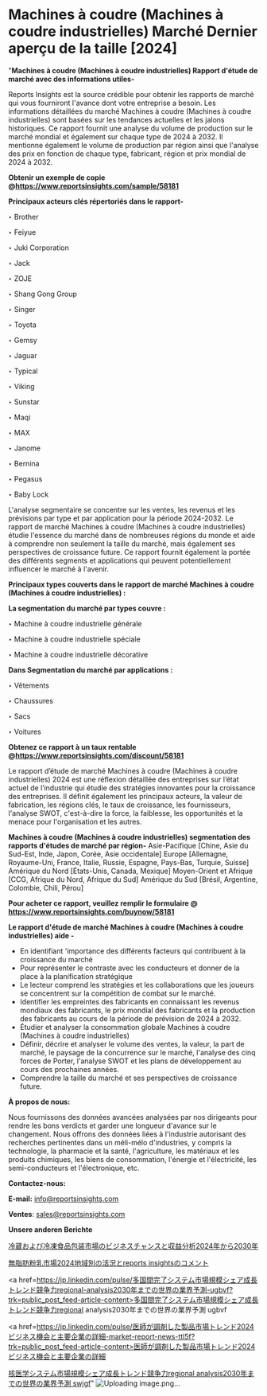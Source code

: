# Machines à coudre (Machines à coudre industrielles) Marché Dernier aperçu de la taille [2024]

"<strong>Machines à coudre (Machines à coudre industrielles) Rapport d'étude de marché avec des informations utiles-</strong>

Reports Insights est la source crédible pour obtenir les rapports de marché qui vous fourniront l'avance dont votre entreprise a besoin. Les informations détaillées du marché Machines à coudre (Machines à coudre industrielles) sont basées sur les tendances actuelles et les jalons historiques. Ce rapport fournit une analyse du volume de production sur le marché mondial et également sur chaque type de 2024 à 2032. Il mentionne également le volume de production par région ainsi que l'analyse des prix en fonction de chaque type, fabricant, région et prix mondial de 2024 à 2032.

<strong><b>Obtenir un exemple de copie @</b></strong><a href=https://www.reportsinsights.com/sample/58181><strong><b>https://www.reportsinsights.com/sample/58181</b></strong></a>

<b>Principaux acteurs clés répertoriés dans le rapport-</b>

<b> </b>‣ Brother

‣ Feiyue

‣ Juki Corporation

‣ Jack

‣ ZOJE

‣ Shang Gong Group

‣ Singer

‣ Toyota

‣ Gemsy

‣ Jaguar

‣ Typical

‣ Viking

‣ Sunstar

‣ Maqi

‣ MAX

‣ Janome

‣ Bernina

‣ Pegasus

‣ Baby Lock

L'analyse segmentaire se concentre sur les ventes, les revenus et les prévisions par type et par application pour la période 2024-2032. Le rapport de marché Machines à coudre (Machines à coudre industrielles) étudie l'essence du marché dans de nombreuses régions du monde et aide à comprendre non seulement la taille du marché, mais également ses perspectives de croissance future. Ce rapport fournit également la portée des différents segments et applications qui peuvent potentiellement influencer le marché à l'avenir.

<strong>Principaux types couverts dans le rapport de marché Machines à coudre (Machines à coudre industrielles) :</strong>

<strong>La segmentation du marché par types couvre :</strong>

‣ Machine à coudre industrielle générale

‣ Machine à coudre industrielle spéciale

‣ Machine à coudre industrielle décorative

<strong>Dans Segmentation du marché par applications :</strong>

‣ Vêtements

‣ Chaussures

‣ Sacs

‣ Voitures

<strong><b>Obtenez ce rapport à un taux rentable @</b></strong><a href=https://www.reportsinsights.com/discount/58181><strong><b>https://www.reportsinsights.com/discount/58181</b></strong></a>

Le rapport d’étude de marché Machines à coudre (Machines à coudre industrielles) 2024 est une réflexion détaillée des entreprises sur l’état actuel de l’industrie qui étudie des stratégies innovantes pour la croissance des entreprises. Il définit également les principaux acteurs, la valeur de fabrication, les régions clés, le taux de croissance, les fournisseurs, l'analyse SWOT, c'est-à-dire la force, la faiblesse, les opportunités et la menace pour l'organisation et les autres.

<strong>Machines à coudre (Machines à coudre industrielles) segmentation des rapports d'études de marché par région-</strong>
Asie-Pacifique [Chine, Asie du Sud-Est, Inde, Japon, Corée, Asie occidentale]
Europe [Allemagne, Royaume-Uni, France, Italie, Russie, Espagne, Pays-Bas, Turquie, Suisse]
Amérique du Nord [États-Unis, Canada, Mexique]
Moyen-Orient et Afrique [CCG, Afrique du Nord, Afrique du Sud]
Amérique du Sud [Brésil, Argentine, Colombie, Chili, Pérou]

<strong>Pour acheter ce rapport, veuillez remplir le formulaire @   <a href=https://www.reportsinsights.com/buynow/58181>https://www.reportsinsights.com/buynow/58181</a></strong>

<strong>Le rapport d'étude de marché Machines à coudre (Machines à coudre industrielles) aide -</strong>
<ul>
  <li>En identifiant 'importance des différents facteurs qui contribuent à la croissance du marché</li>
  <li>Pour représenter le contraste avec les conducteurs et donner de la place à la planification stratégique</li>
  <li>Le lecteur comprend les stratégies et les collaborations que les joueurs se concentrent sur la compétition de combat sur le marché.</li>
  <li>Identifier les empreintes des fabricants en connaissant les revenus mondiaux des fabricants, le prix mondial des fabricants et la production des fabricants au cours de la période de prévision de 2024 à 2032.</li>
  <li>Étudier et analyser la consommation globale Machines à coudre (Machines à coudre industrielles)</li>
  <li>Définir, décrire et analyser le volume des ventes, la valeur, la part de marché, le paysage de la concurrence sur le marché, l'analyse des cinq forces de Porter, l'analyse SWOT et les plans de développement au cours des prochaines années.</li>
  <li>Comprendre la taille du marché et ses perspectives de croissance future.</li>
</ul>
<strong>À propos de nous:</strong>

Nous fournissons des données avancées analysées par nos dirigeants pour rendre les bons verdicts et garder une longueur d'avance sur le changement. Nous offrons des données liées à l'industrie autorisant des recherches pertinentes dans un méli-mélo d'industries, y compris la technologie, la pharmacie et la santé, l'agriculture, les matériaux et les produits chimiques, les biens de consommation, l'énergie et l'électricité, les semi-conducteurs et l'électronique, etc.

<strong>Contactez-nous:</strong>

<strong>E-mail:</strong> <a href=mailto:info@reportsinsights.com>info@reportsinsights.com</a>

<strong>Ventes</strong>: <a href=mailto:sales@reportsinsights.com>sales@reportsinsights.com</a>

<strong>Unsere anderen Berichte</strong>

<a href=https://www.linkedin.com/pulse/冷蔵および冷凍食品包装市場のビジネスチャンスと収益分析2024年から2030年-community-market-research-wrz3f/>冷蔵および冷凍食品包装市場のビジネスチャンスと収益分析2024年から2030年</a>

<a href=https://www.linkedin.com/pulse/無脂肪粉乳市場2024地域別の活況とreports-insightsのコメント-tribunal-analytics-360-7dksf/>無脂肪粉乳市場2024地域別の活況とreports insightsのコメント</a>

<a href=https://jp.linkedin.com/pulse/多国間完了システム市場規模シェア成長トレンド競争力regional-analysis2030年までの世界の業界予測-ugbvf?trk=public_post_feed-article-content>多国間完了システム市場規模シェア成長トレンド競争力regional analysis2030年までの世界の業界予測 ugbvf</a>

<a href=https://jp.linkedin.com/pulse/医師が調剤した製品市場トレンド2024ビジネス機会と主要企業の詳細-market-report-news-ttl5f?trk=public_post_feed-article-content>医師が調剤した製品市場トレンド2024ビジネス機会と主要企業の詳細</a>

<a href=https://www.linkedin.com/pulse/核医学システム市場規模シェア成長トレンド競争力regional-analysis2030年までの世界の業界予測-swjgf/>核医学システム市場規模シェア成長トレンド競争力regional analysis2030年までの世界の業界予測 swjgf</a>"
![Uploading image.png…]()
